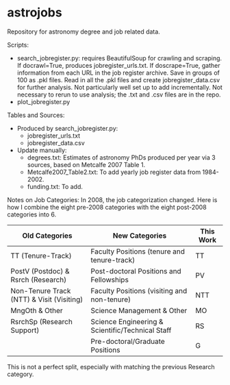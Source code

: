 # astrojobs

Repository for astronomy degree and job related data.

Scripts:
- search_jobregister.py: requires BeautifulSoup for crawling and scraping.
    If docrawl=True, produces jobregister\_urls.txt.
    If doscrape=True, gather information from each URL in the job register archive.
    Save in groups of 100 as .pkl files.
    Read in all the .pkl files and create jobregister\_data.csv for further analysis.
    Not particularly well set up to add incrementally.
    Not necessary to rerun to use analysis; the .txt and .csv files are in the repo.
- plot\_jobregister.py

Tables and Sources:
- Produced by search\_jobregister.py:
    - jobregister\_urls.txt 
    - jobregister\_data.csv
- Update manually:
    - degrees.txt: Estimates of astronomy PhDs produced per year via 3 sources, based on Metcalfe 2007 Table 1.
    - Metcalfe2007_Table2.txt: To add yearly job register data from 1984-2002.
    - funding.txt: To add.

Notes on Job Categories: In 2008, the job categorization changed. 
Here is how I combine the eight pre-2008 categories with the eight post-2008 categories into 6.

| Old Categories                             | New Categories                                   | This Work |
|--------------------------------------------|--------------------------------------------------|-----------|
| TT (Tenure-Track)                          | Faculty Positions (tenure and tenure-track)      | TT        |
| PostV (Postdoc) & Rsrch (Research)         | Post-doctoral Positions and Fellowships          | PV        |
| Non-Tenure Track (NTT)  & Visit (Visiting) | Faculty Positions (visiting and non-tenure)      | NTT       |
| MngOth & Other                             | Science Management & Other                       | MO        |
| RsrchSp (Research Support)                 | Science Engineering & Scientific/Technical Staff | RS        |
|                                            | Pre-doctoral/Graduate Positions                  | G         |

This is not a perfect split, especially with matching the previous Research category.